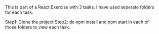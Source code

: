 This is part of a React Exercise with 3 tasks.
I have used seperate folders for each task.

Step1: Clone the project
Step2: do npm install and npm start in each of those folders to view each task.